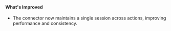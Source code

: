 #### What's Improved
 - The connector now maintains a single session across actions, improving performance and consistency.
